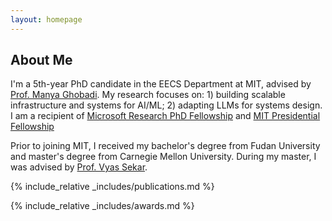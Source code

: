 ```yaml
---
layout: homepage
---
```


## About Me

I'm a 5th-year PhD candidate in the EECS Department at MIT, advised by [Prof. Manya Ghobadi](https://people.csail.mit.edu/ghobadi/). My research focuses on: 1) building scalable infrastructure and systems for AI/ML; 2) adapting LLMs for systems design. I am a recipient of [Microsoft Research PhD Fellowship](https://www.microsoft.com/en-us/research/academic-program/phd-fellowship/2022-recipients/) and [MIT Presidential Fellowship](https://web.mit.edu/provost/presfellow/) <br>

Prior to joining MIT, I received my bachelor's degree from Fudan University and master's degree from Carnegie Mellon University. During my master, I was advised by [Prof. Vyas Sekar](https://users.ece.cmu.edu/~vsekar/). <br>

<!-- 
Hi! I am Mingran, a fourth-year Ph.D. student at MIT CSAIL, advised by [Prof. Manya Ghobadi](https://people.csail.mit.edu/ghobadi/). <br>
My research interests include systems and networking, with a particular emphasis on developing innovative network systems for machine learning applications. I am a recipient of [2022 Microsoft Research PhD Fellowship](https://www.microsoft.com/en-us/research/academic-program/phd-fellowship/2022-recipients/) and [MIT Presidential Fellowship](https://web.mit.edu/provost/presfellow/). -->

{% include_relative _includes/publications.md %}

{% include_relative _includes/awards.md %}
